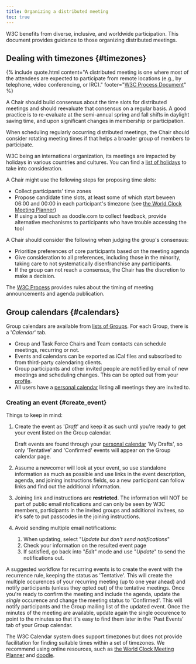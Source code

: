 ```yaml
---
title: Organizing a distributed meeting
toc: true
---
```


W3C benefits from diverse, inclusive, and worldwide participation. This document provides guidance to those organizing distributed meetings.

## Dealing with timezones {#timezones}

{% include quote.html content="A distributed meeting is one where most
of the attendees are expected to participate from remote locations
(e.g., by telephone, video conferencing, or IRC)." footer="[W3C Process Document](https://www.w3.org/policies/process/#distributed-meeting)" %}

A Chair should build consensus about the time slots for distributed meetings and should reevaluate that consensus on a regular basis. A good practice is to re-evaluate at the semi-annual spring and fall shifts in daylight saving time, and upon significant changes in membership or participation.

When scheduling regularly occurring distributed meetings, the Chair should consider rotating meeting times if that helps a broader group of members to participate.

W3C being an international organization, its meetings are impacted by holidays in various countries and cultures. You can find a [list of holidays](https://www.w3.org/wiki/Holidays) to take into consideration.

A Chair might use the following steps for proposing time slots:

- Collect participants' time zones
- Propose candidate time slots, at least some of which start beween 06:00 and 00:00 in each participant's timezone (see [the World Clock Meeting Planner](https://www.timeanddate.com/worldclock/meetingtime.html?iso=20210127&p1=240&p2=248&p3=33&p4=195&p5=136&p6=43&p7=64&p8=224))
- If using a tool such as doodle.com to collect feedback, provide alternative mechanisms to participants who have trouble accessing the tool

A Chair should consider the following when judging the group's consensus:

- Prioritize preferences of core participants based on the meeting agenda
- Give consideration to all preferences, including those in the minority, taking care to not systematically disenfranchise any participants.
- If the group can not reach a consensus, the Chair has the discretion to make a decision.

The [W3C Process](https://www.w3.org/policies/process/#GeneralMeetings) provides rules about the timing of meeting announcements and agenda publication.

## Group calendars {#calendars}

Group calendars are available from [lists of Groups](https://www.w3.org/groups/). For each Group, there is a '*Calendar*' tab.

- Group and Task Force Chairs and Team contacts can schedule meetings, recurring or not.
- Events and calendars can be exported as iCal files and subscribed to from third-party calendaring clients.
- Group participants and other invited people are notified by email of new meetings and scheduling changes. This can be opted out from your [profile](https://www.w3.org/users/myprofile/edit/).
- All users have a [personal calendar](https://www.w3.org/users/myprofile/calendar/) listing all meetings they are invited to.

### Creating an event {#create_event}

Things to keep in mind:

1. Create the event as '*Draft*' and keep it as such until you're ready to get your event listed on the Group calendar.
   
   Draft events are found through your [personal calendar](https://www.w3.org/users/myprofile/calendar/) 'My Drafts', so only 'Tentative' and 'Confirmed' events will appear on the Group calendar page.
1. Assume a newcomer will look at your event, so use standalone information as much as possible and use links in the event description, agenda, and joining instructions fields, so a new participant can follow links and find out the additional information.
1. Joining link and instructions are **restricted**. The information will NOT be part of public email ntofications and can only be seen by W3C members, participants in the invited groups and additional invitees, so it's safe to put passcodes in the joining instructions.
1. Avoid sending multiple email notifications:
   
   1. When updating, select "*Update but don't send notifications*"
   1. Check your information on the resulted event page
   1. If satisfied, go back into "*Edit*" mode and use "*Update*" to send the notifications out.

A suggested workflow for recurring events is to create the event with the recurrence rule, keeping the status as 'Tentative'. This will create the multiple occurences of your recurring meeting (up to one year ahead) and notify participants (unless they opted out) of the tentative meetings. Once you're ready to confirm the meeting and include the agenda, update the *single* occurence and change the meeting status to 'Confirmed'. This will notify participants and the Group mailing list of the updated event. Once the minutes of the meeting are available, update again the single occurence to point to the minutes so that it's easy to find them later in the 'Past Events' tab of your Group calendar.

The W3C Calendar system does support timezones but does not provide facilitation for finding suitable times within a set of timezones. We recommend using online resources, such as [the World Clock Meeting Planner](https://www.timeanddate.com/worldclock/meetingtime.html?p1=43&p2=195&p3=224&p4=33&p5=248&p6=136&p7=64&p8=216&p9=152) and [doodle](https://doodle.com/).

